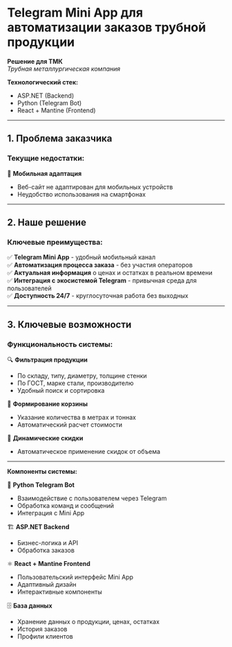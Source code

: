 # Telegram Mini App для автоматизации заказов трубной продукции

**Решение для ТМК**  
*Трубная металлургическая компания*

**Технологический стек:**
- ASP.NET (Backend)
- Python (Telegram Bot)
- React + Mantine (Frontend)

---

## 1. Проблема заказчика

### Текущие недостатки:

🔴 **Мобильная адаптация**
- Веб-сайт не адаптирован для мобильных устройств
- Неудобство использования на смартфонах

---

## 2. Наше решение

### Ключевые преимущества:

✅ **Telegram Mini App** - удобный мобильный канал  
✅ **Автоматизация процесса заказа** - без участия операторов  
✅ **Актуальная информация** о ценах и остатках в реальном времени  
✅ **Интеграция с экосистемой Telegram** - привычная среда для пользователей  
✅ **Доступность 24/7** - круглосуточная работа без выходных  

---

## 3. Ключевые возможности

### Функциональность системы:

🔍 **Фильтрация продукции**
- По складу, типу, диаметру, толщине стенки
- По ГОСТ, марке стали, производителю
- Удобный поиск и сортировка

🛒 **Формирование корзины**
- Указание количества в метрах и тоннах
- Автоматический расчет стоимости

💸 **Динамические скидки**
- Автоматическое применение скидок от объема

---

**Компоненты системы:**

🐍 **Python Telegram Bot**
- Взаимодействие с пользователем через Telegram
- Обработка команд и сообщений
- Интеграция с Mini App

🏗️ **ASP.NET Backend**
- Бизнес-логика и API
- Обработка заказов

⚛️ **React + Mantine Frontend**
- Пользовательский интерфейс Mini App
- Адаптивный дизайн
- Интерактивные компоненты

🗄️ **База данных**
- Хранение данных о продукции, ценах, остатках
- История заказов
- Профили клиентов
